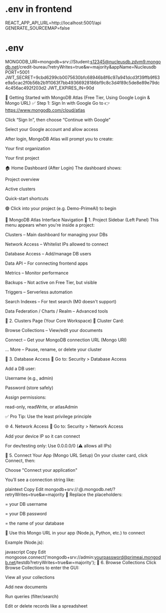 # .env in frontend

REACT_APP_API_URL=http://localhost:5001/api
GENERATE_SOURCEMAP=false

# .env

MONGODB_URI=mongodb+srv://Student:s12345@nucleusdb.zdvm9.mongodb.net/credit-bureau?retryWrites=true&w=majority&appName=Nucleusdb
PORT=5001
JWT_SECRET=9cbd6299cb0075630bfc68946b8f6c97a941dcd3f39ffb9f63e9a5cac2f0b56b2b1f1063f7bb49366928186bf9c8c3d4f89c5de8e89e79dc4c456ac492f203d2
JWT_EXPIRES_IN=90d







🚀 Getting Started with MongoDB Atlas (Free Tier, Using Google Login & Mongo URL)
✅ Step 1: Sign In with Google
Go to 👉 https://www.mongodb.com/cloud/atlas

Click “Sign In”, then choose “Continue with Google”

Select your Google account and allow access

After login, MongoDB Atlas will prompt you to create:

Your first organization

Your first project

🏠 Home Dashboard (After Login)
The dashboard shows:

Project overview

Active clusters

Quick-start shortcuts

🟢 Click into your project (e.g. Demo-PrimeAI) to begin

🧭 MongoDB Atlas Interface Navigation
🔹 1. Project Sidebar (Left Panel)
This menu appears when you're inside a project:

Clusters – Main dashboard for managing your DBs

Network Access – Whitelist IPs allowed to connect

Database Access – Add/manage DB users

Data API – For connecting frontend apps

Metrics – Monitor performance

Backups – Not active on Free Tier, but visible

Triggers – Serverless automation

Search Indexes – For text search (M0 doesn't support)

Data Federation / Charts / Realm – Advanced tools

🔸 2. Clusters Page (Your Core Workspace)
🧱 Cluster Card:

Browse Collections – View/edit your documents

Connect – Get your MongoDB connection URL (Mongo URI)

... More – Pause, rename, or delete your cluster

🔑 3. Database Access
📍 Go to: Security > Database Access

Add a DB user:

Username (e.g., admin)

Password (store safely)

Assign permissions:

read-only, readWrite, or atlasAdmin

✅ Pro Tip: Use the least privilege principle

🌐 4. Network Access
📍 Go to: Security > Network Access

Add your device IP so it can connect

For dev/testing only:
Use 0.0.0.0/0 (⚠️ allows all IPs)

🔌 5. Connect Your App (Mongo URL Setup)
On your cluster card, click Connect, then:

Choose "Connect your application"

You’ll see a connection string like:

plaintext
Copy
Edit
mongodb+srv://<username>:<password>@<clustername>.mongodb.net/<dbname>?retryWrites=true&w=majority
📎 Replace the placeholders:

<username> = your DB username

<password> = your DB password

<dbname> = the name of your database

🔗 Use this Mongo URL in your app (Node.js, Python, etc.) to connect

Example (Node.js):

javascript
Copy
Edit
mongoose.connect('mongodb+srv://admin:yourpassword@primeai.mongodb.net/testdb?retryWrites=true&w=majority');
📂 6. Browse Collections
Click Browse Collections to enter the GUI:

View all your collections

Add new documents

Run queries (filter/search)

Edit or delete records like a spreadsheet